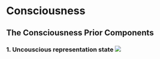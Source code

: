 

# Consciousness

## The Consciousness Prior Components

### 1. Uncouscious representation state *<img src="https://render.githubusercontent.com/render/math?math=h_{t}">*



